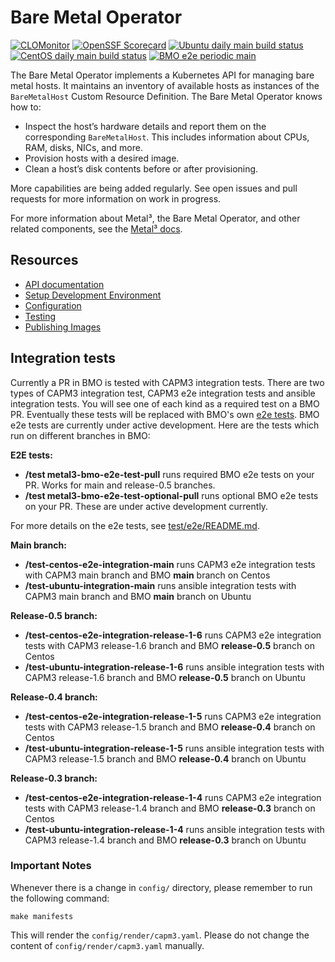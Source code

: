# Bare Metal Operator

[![CLOMonitor](https://img.shields.io/endpoint?url=https://clomonitor.io/api/projects/cncf/metal3-io/badge)](https://clomonitor.io/projects/cncf/metal3-io)
[![OpenSSF Scorecard](https://api.securityscorecards.dev/projects/github.com/metal3-io/baremetal-operator/badge)](https://securityscorecards.dev/viewer/?uri=github.com/metal3-io/baremetal-operator)
[![Ubuntu daily main build status](https://jenkins.nordix.org/buildStatus/icon?job=metal3_daily_main_integration_test_ubuntu&subject=Ubuntu%20daily%20main)](https://jenkins.nordix.org/view/Metal3/job/metal3_daily_main_integration_test_ubuntu/)
[![CentOS daily main build status](https://jenkins.nordix.org/buildStatus/icon?job=metal3_daily_main_integration_test_centos&subject=CentOS%20daily%20main)](https://jenkins.nordix.org/view/Metal3/job/metal3_daily_main_integration_test_centos/)
[![BMO e2e periodic main](https://jenkins.nordix.org/view/Metal3%20Periodic/job/metal3-bmo-e2e-test-periodic/badge/icon?subject=BMO%20e2e%20periodic%20main)](https://jenkins.nordix.org/view/Metal3%20Periodic/job/metal3-bmo-e2e-test-periodic/)

The Bare Metal Operator implements a Kubernetes API for managing bare metal
hosts. It maintains an inventory of available hosts as instances of the
`BareMetalHost` Custom Resource Definition. The Bare Metal Operator knows how
to:

- Inspect the host’s hardware details and report them on the corresponding
  `BareMetalHost`. This includes information about CPUs, RAM, disks, NICs, and
  more.
- Provision hosts with a desired image.
- Clean a host’s disk contents before or after provisioning.

More capabilities are being added regularly. See open issues and pull requests
for more information on work in progress.

For more information about Metal³, the Bare Metal Operator, and other related
components, see the [Metal³ docs](https://github.com/metal3-io/metal3-docs).

## Resources

- [API documentation](docs/api.md)
- [Setup Development Environment](docs/dev-setup.md)
- [Configuration](docs/configuration.md)
- [Testing](docs/testing.md)
- [Publishing Images](docs/publishing-images.md)

## Integration tests

Currently a PR in BMO is tested with CAPM3 integration tests. There are two
types of CAPM3 integration test, CAPM3 e2e integration tests and ansible
integration tests. You will see one of each kind as a required test on a BMO PR.
Eventually these tests will be replaced with BMO's own
[e2e tests](test/e2e/README.md). BMO e2e tests are currently under active
development. Here are the tests which run on different branches in BMO:

**E2E tests:**

- **/test metal3-bmo-e2e-test-pull** runs required BMO e2e tests on your PR.
  Works for main and release-0.5 branches.
- **/test metal3-bmo-e2e-test-optional-pull** runs optional BMO e2e tests on
  your PR. These are under active development currently.

For more details on the e2e tests, see [test/e2e/README.md](test/e2e/README.md).

**Main branch:**

- **/test-centos-e2e-integration-main** runs CAPM3 e2e integration tests with
  CAPM3 main branch and BMO **main** branch on Centos
- **/test-ubuntu-integration-main** runs ansible integration tests with CAPM3
  main branch and BMO **main** branch on Ubuntu

**Release-0.5 branch:**

- **/test-centos-e2e-integration-release-1-6** runs CAPM3 e2e integration tests
  with CAPM3 release-1.6 branch and BMO **release-0.5** branch on Centos
- **/test-ubuntu-integration-release-1-6** runs ansible integration tests with
  CAPM3 release-1.6 branch and BMO **release-0.5** branch on Ubuntu

**Release-0.4 branch:**

- **/test-centos-e2e-integration-release-1-5** runs CAPM3 e2e integration tests
  with CAPM3 release-1.5 branch and BMO **release-0.4** branch on Centos
- **/test-ubuntu-integration-release-1-5** runs ansible integration tests with
  CAPM3 release-1.5 branch and BMO **release-0.4** branch on Ubuntu

**Release-0.3 branch:**

- **/test-centos-e2e-integration-release-1-4** runs CAPM3 e2e integration tests
  with CAPM3 release-1.4 branch and BMO **release-0.3** branch on Centos
- **/test-ubuntu-integration-release-1-4** runs ansible integration tests with
  CAPM3 release-1.4 branch and BMO **release-0.3** branch on Ubuntu

### Important Notes

Whenever there is a change in `config/` directory, please remember to run the
following command:

`make manifests`

This will render the `config/render/capm3.yaml`. Please do not change the
content of `config/render/capm3.yaml` manually.
